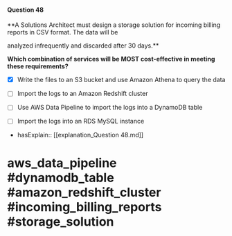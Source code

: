 #### Question  48

**A Solutions Architect must design a storage solution for incoming billing reports in CSV format. The data will be

analyzed infrequently and discarded after 30 days.**

**Which combination of services will be MOST cost-effective in meeting these requirements?**

- [x] Write the files to an S3 bucket and use Amazon Athena to query the data

- [ ] Import the logs to an Amazon Redshift cluster

- [ ] Use AWS Data Pipeline to import the logs into a DynamoDB table

- [ ] Import the logs into an RDS MySQL instance

- hasExplain:: [[explanation_Question  48.md]]

# aws_data_pipeline #dynamodb_table #amazon_redshift_cluster #incoming_billing_reports #storage_solution

